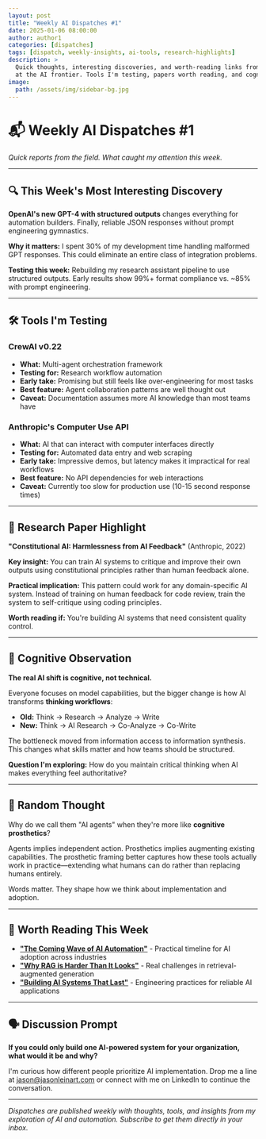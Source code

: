 ```yaml
---
layout: post
title: "Weekly AI Dispatches #1"
date: 2025-01-06 08:00:00
author: author1
categories: [dispatches]
tags: [dispatch, weekly-insights, ai-tools, research-highlights]
description: >
  Quick thoughts, interesting discoveries, and worth-reading links from this week 
  at the AI frontier. Tools I'm testing, papers worth reading, and cognitive observations.
image:
  path: /assets/img/sidebar-bg.jpg
---
```


# 📬 Weekly AI Dispatches #1

*Quick reports from the field. What caught my attention this week.*

---

## 🔍 This Week's Most Interesting Discovery

**OpenAI's new GPT-4 with structured outputs** changes everything for automation builders. Finally, reliable JSON responses without prompt engineering gymnastics.

**Why it matters:** I spent 30% of my development time handling malformed GPT responses. This could eliminate an entire class of integration problems.

**Testing this week:** Rebuilding my research assistant pipeline to use structured outputs. Early results show 99%+ format compliance vs. ~85% with prompt engineering.

---

## 🛠 Tools I'm Testing

### **CrewAI v0.22**
- **What:** Multi-agent orchestration framework
- **Testing for:** Research workflow automation
- **Early take:** Promising but still feels like over-engineering for most tasks
- **Best feature:** Agent collaboration patterns are well thought out
- **Caveat:** Documentation assumes more AI knowledge than most teams have

### **Anthropic's Computer Use API**
- **What:** AI that can interact with computer interfaces directly
- **Testing for:** Automated data entry and web scraping
- **Early take:** Impressive demos, but latency makes it impractical for real workflows
- **Best feature:** No API dependencies for web interactions
- **Caveat:** Currently too slow for production use (10-15 second response times)

---

## 📄 Research Paper Highlight

**"Constitutional AI: Harmlessness from AI Feedback"** (Anthropic, 2022)

**Key insight:** You can train AI systems to critique and improve their own outputs using constitutional principles rather than human feedback alone.

**Practical implication:** This pattern could work for any domain-specific AI system. Instead of training on human feedback for code review, train the system to self-critique using coding principles.

**Worth reading if:** You're building AI systems that need consistent quality control.

---

## 🧠 Cognitive Observation

**The real AI shift is cognitive, not technical.**

Everyone focuses on model capabilities, but the bigger change is how AI transforms **thinking workflows**:

- **Old:** Think → Research → Analyze → Write
- **New:** Think → AI Research → Co-Analyze → Co-Write

The bottleneck moved from information access to information synthesis. This changes what skills matter and how teams should be structured.

**Question I'm exploring:** How do you maintain critical thinking when AI makes everything feel authoritative?

---

## 💭 Random Thought

Why do we call them "AI agents" when they're more like **cognitive prosthetics**?

Agents implies independent action. Prosthetics implies augmenting existing capabilities. The prosthetic framing better captures how these tools actually work in practice—extending what humans can do rather than replacing humans entirely.

Words matter. They shape how we think about implementation and adoption.

---

## 🔗 Worth Reading This Week

- **["The Coming Wave of AI Automation"](https://example.com)** - Practical timeline for AI adoption across industries
- **["Why RAG is Harder Than It Looks"](https://example.com)** - Real challenges in retrieval-augmented generation
- **["Building AI Systems That Last"](https://example.com)** - Engineering practices for reliable AI applications

---

## 🗣 Discussion Prompt

**If you could only build one AI-powered system for your organization, what would it be and why?**

I'm curious how different people prioritize AI implementation. Drop me a line at jason@jasonleinart.com or connect with me on LinkedIn to continue the conversation.

---

*Dispatches are published weekly with thoughts, tools, and insights from my exploration of AI and automation. Subscribe to get them directly in your inbox.* 